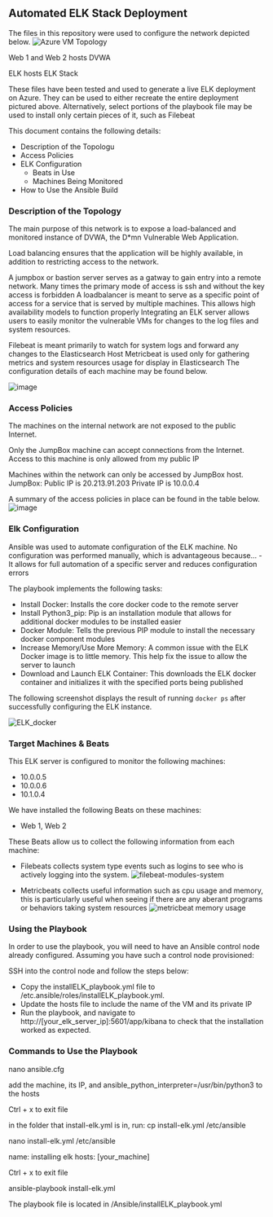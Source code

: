 ## Automated ELK Stack Deployment

The files in this repository were used to configure the network depicted below.
![Azure VM Topology](https://user-images.githubusercontent.com/61891953/169565344-9e34df08-6bcc-4ed1-abda-8ade9e5035f4.png)

Web 1 and Web 2 hosts DVWA

ELK hosts ELK Stack

These files have been tested and used to generate a live ELK deployment on Azure. They can be used to either recreate the entire deployment pictured above. Alternatively, select portions of the playbook file may be used to install only certain pieces of it, such as Filebeat

This document contains the following details:
- Description of the Topologu
- Access Policies
- ELK Configuration
  - Beats in Use
  - Machines Being Monitored
- How to Use the Ansible Build

### Description of the Topology
The main purpose of this network is to expose a load-balanced and monitored instance of DVWA, the D*mn Vulnerable Web Application.

Load balancing ensures that the application will be highly available, in addition to restricting access to the network.

A jumpbox or bastion server serves as a gatway to gain entry into a remote network. Many times the primary mode of access is ssh and without the key access is forbidden
A loadbalancer is meant to serve as a specific point of access for a service that is served by multiple machines. This allows high availability models to function properly
Integrating an ELK server allows users to easily monitor the vulnerable VMs for changes to the log files and system resources.

Filebeat is meant primarily to watch for system logs and forward any changes to the Elasticsearch Host
Metricbeat is used only for gathering metrics and system resources usage for display in Elasticsearch
The configuration details of each machine may be found below.

![image](https://user-images.githubusercontent.com/61891953/169572136-d192172c-1bc6-4bc4-a077-a1aa3ab67029.png)

### Access Policies

The machines on the internal network are not exposed to the public Internet. 

Only the JumpBox machine can accept connections from the Internet. Access to this machine is only allowed from my public IP

Machines within the network can only be accessed by JumpBox host.
JumpBox: Public IP is 20.213.91.203
         Private IP is 10.0.0.4

A summary of the access policies in place can be found in the table below.
![image](https://user-images.githubusercontent.com/61891953/169598291-6dfce950-0e2f-4289-b402-52f8b965c5cb.png)

### Elk Configuration

Ansible was used to automate configuration of the ELK machine. No configuration was performed manually, which is advantageous because...
-It allows for full automation of a specific server and reduces configuration errors

The playbook implements the following tasks:
- Install Docker: Installs the core docker code to the remote server
- Install Python3_pip: Pip is an installation module that allows for additional docker modules to be installed easier
- Docker Module: Tells the previous PIP module to install the necessary docker component modules
- Increase Memory/Use More Memory: A common issue with the ELK Docker image is to little memory. This help fix the issue to allow the server to launch
- Download and Launch ELK Container: This downloads the ELK docker container and initializes it with the specified ports being published

The following screenshot displays the result of running `docker ps` after successfully configuring the ELK instance.

![ELK_docker](https://user-images.githubusercontent.com/61891953/169599820-63cea6d6-17ae-42e8-b62e-062cd5475ce3.png)

### Target Machines & Beats
This ELK server is configured to monitor the following machines:
- 10.0.0.5
- 10.0.0.6
- 10.1.0.4

We have installed the following Beats on these machines:
- Web 1, Web 2

These Beats allow us to collect the following information from each machine:
- Filebeats collects system type events such as logins to see who is actively logging into the system.
![filebeat-modules-system](https://user-images.githubusercontent.com/61891953/169601561-87f60fbd-5a90-4a61-af83-6010d8bf0b3d.jpg)

- Metricbeats collects useful information such as cpu usage and memory, this is particularly useful when seeing if there are any aberant programs or behaviors taking system resources
![metricbeat memory usage](https://user-images.githubusercontent.com/61891953/169601597-0b3ebcfb-858e-467c-ae18-ea59a6940889.png)

### Using the Playbook
In order to use the playbook, you will need to have an Ansible control node already configured. Assuming you have such a control node provisioned: 

SSH into the control node and follow the steps below:
- Copy the installELK_playbook.yml file to /etc.ansible/roles/installELK_playbook.yml.
- Update the hosts file to include the name of the VM and its private IP
- Run the playbook, and navigate to http://[your_elk_server_ip]:5601/app/kibana to check that the installation worked as expected.

### Commands to Use the Playbook
nano ansible.cfg

add the machine, its IP, and ansible_python_interpreter=/usr/bin/python3 to the hosts

Ctrl + x to exit file

in the folder that install-elk.yml is in, run: cp install-elk.yml /etc/ansible

nano install-elk.yml /etc/ansible

name: installing elk hosts: [your_machine]

Ctrl + x to exit file

ansible-playbook install-elk.yml

The playbook file is located in /Ansible/installELK_playbook.yml
